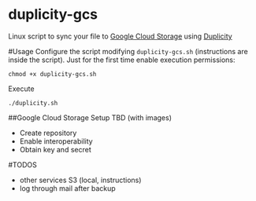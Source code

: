 # duplicity-gcs
Linux script to sync your file to [Google Cloud Storage](https://cloud.google.com/storage/) using [Duplicity](http://duplicity.nongnu.org/)

#Usage
Configure the script modifying `duplicity-gcs.sh` (instructions are inside the script).
Just for the first time enable execution permissions:
```
chmod +x duplicity-gcs.sh
```
Execute
```
./duplicity.sh
```
##Google Cloud Storage Setup
TBD (with images)
- Create repository
- Enable interoperability
- Obtain key and secret


#TODOS
- other services S3 (local, instructions)
- log through mail after backup
